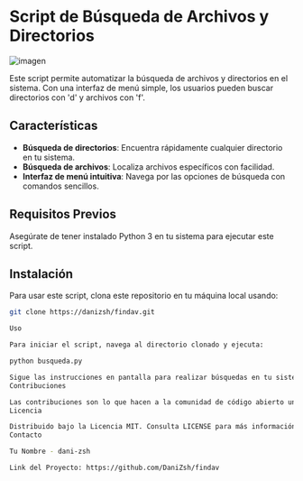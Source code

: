 # Script de Búsqueda de Archivos y Directorios
![imagen](https://github.com/DaniZsh/findav/assets/134653815/c6fa6718-b97c-41bc-99d7-6c84f62c3e8f)


Este script permite automatizar la búsqueda de archivos y directorios en el sistema. Con una interfaz de menú simple, los usuarios pueden buscar directorios con 'd' y archivos con 'f'.

## Características

- **Búsqueda de directorios**: Encuentra rápidamente cualquier directorio en tu sistema.
- **Búsqueda de archivos**: Localiza archivos específicos con facilidad.
- **Interfaz de menú intuitiva**: Navega por las opciones de búsqueda con comandos sencillos.

## Requisitos Previos

Asegúrate de tener instalado Python 3 en tu sistema para ejecutar este script.

## Instalación

Para usar este script, clona este repositorio en tu máquina local usando:

```bash
git clone https://danizsh/findav.git

Uso

Para iniciar el script, navega al directorio clonado y ejecuta:

python busqueda.py

Sigue las instrucciones en pantalla para realizar búsquedas en tu sistema.
Contribuciones

Las contribuciones son lo que hacen a la comunidad de código abierto un lugar increíble para aprender, inspirar y crear. Cualquier contribución que hagas será muy apreciada.
Licencia

Distribuido bajo la Licencia MIT. Consulta LICENSE para más información.
Contacto

Tu Nombre - dani-zsh

Link del Proyecto: https://github.com/DaniZsh/findav
